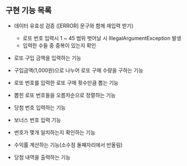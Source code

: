 ## 구현 기능 목록

- 데이터 유효성 검증 ([ERROR] 문구와 함께 재입력 받기)
    - 로또 번호 입력시 1 ~ 45 범위 벗어날 시 IllegalArgumentException 발생
    - 입력한 수들 중 중복이 있는지 확인


- 로또 구입 금액을 입력하는 기능


- 구입금액(1,000원)으로 나누어 로또 구매 수량을 구하는 기능


- 로또 번호를 입력한 로또 구매 횟수만큼 뽑는 기능


- 뽑힌 로또 번호들을 오름차순으로 정렬하는 기능


- 당첨 번호 입력하는 기능


- 보너스 번호 입력 기능


- 번호가 몇개 일치하는지 확인하는 기능


- 수익률 계산하는 기능(소수점 둘째자리에서 반올림)


- 당첨 내역을 출력하는 기능